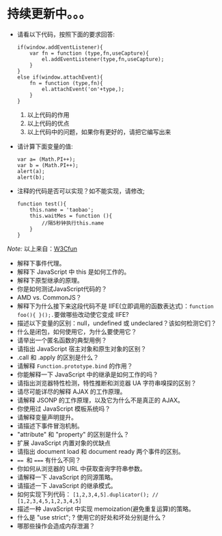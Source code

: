 # 持续更新中。。。
+ 请看以下代码，按照下面的要求回答:
    ```
    if(window.addEventListener){
    	var fn = function (type,fn,useCapture){
        	el.addEventListener(type,fn,useCapture);
      	}
    }
    else if(window.attachEvent){
    	fn = function (type,fn){
        	el.attachEvent('on'+type,);
        }
    }
    ```
  1. 以上代码的作用
  2. 以上代码的优点
  3. 以上代码中的问题，如果你有更好的，请把它编写出来
  
+ 请计算下面变量的值:
    ```
    var a= (Math.PI++);
    var b = (Math.PI++);
    alert(a);
    alert(b);
    ```
+ 注释的代码是否可以实现？如不能实现，请修改;
    ```
    function test(){
    	this.name = 'taobao';
    	this.waitMes = function (){
    		//隔5秒钟执行this.name
    	}
    }
    ```
*Note:* 以上来自：[W3Cfun](http://www.w3cfuns.com/thread-1947-1-1.html)

+ 解释下事件代理。
+ 解释下 JavaScript 中 this 是如何工作的。
+ 解释下原型继承的原理。
+ 你是如何测试JavaScript代码的？
+ AMD vs. CommonJS？
+ 解释下为什么接下来这段代码不是 IIFE(立即调用的函数表达式)：`function foo(){ }();.`要做哪些改动使它变成 IIFE?
+ 描述以下变量的区别：null，undefined 或 undeclared？该如何检测它们？
+ 什么是闭包，如何使用它，为什么要使用它？
+ 请举出一个匿名函数的典型用例？
+ 请指出 JavaScript 宿主对象和原生对象的区别？
+ .call 和 .apply 的区别是什么？
+ 请解释 `Function.prototype.bind` 的作用？
+ 你能解释一下 JavaScript 中的继承是如何工作的吗？
+ 请指出浏览器特性检测，特性推断和浏览器 UA 字符串嗅探的区别？
+ 请尽可能详尽的解释 AJAX 的工作原理。
+ 请解释 JSONP 的工作原理，以及它为什么不是真正的 AJAX。
+ 你使用过 JavaScript 模板系统吗？
+ 请解释变量声明提升。
+ 请描述下事件冒泡机制。
+ "attribute" 和 "property" 的区别是什么？
+ 扩展 JavaScript 内置对象的优缺点
+ 请指出 document load 和 document ready 两个事件的区别。
+ `== `和 `===` 有什么不同？
+ 你如何从浏览器的 URL 中获取查询字符串参数。
+ 请解释一下 JavaScript 的同源策略。
+ 请描述一下 JavaScript 的继承模式。
+ 如何实现下列代码：
	`[1,2,3,4,5].duplicator(); // [1,2,3,4,5,1,2,3,4,5]`
+ 描述一种 JavaScript 中实现 memoization(避免重复运算)的策略。
+ 什么是 "use strict"; ? 使用它的好处和坏处分别是什么？
+ 哪那些操作会造成内存泄漏？